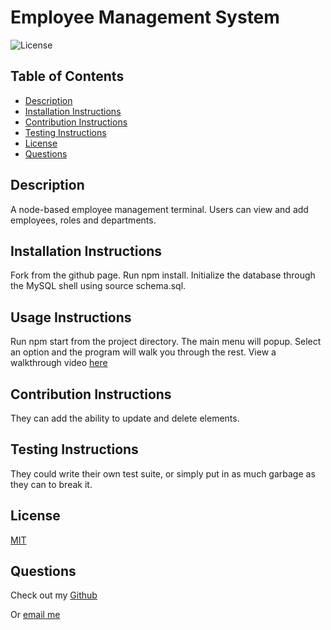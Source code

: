 # Employee Management System
  ![License](https://img.shields.io/badge/license-MIT-green.svg)

  ## Table of Contents
  - [Description](#description)
  - [Installation Instructions](#installation-instructions)
  - [Contribution Instructions](#contribution-instructions)
  - [Testing Instructions](#testing-instructions)
  - [License](#license)
  - [Questions](#questions)
  ## Description
  A node-based employee management terminal. Users can view and add employees, roles and departments. 

  ## Installation Instructions
  Fork from the github page. Run npm install. Initialize the database through the MySQL shell using source schema.sql.

  ## Usage Instructions
  Run npm start from the project directory. The main menu will popup. Select an option and the program will walk you through the rest.
  View a walkthrough video [here](https://drive.google.com/file/d/1OO0soUVQHe7PpL4YKr0nVmMcFQG9Ggwa/view)

  ## Contribution Instructions
  They can add the ability to update and delete elements.

  ## Testing Instructions
  They could write their own test suite, or simply put in as much garbage as they can to break it.

  ## License
  [MIT](https://opensource.org/licenses/MIT)
  
  ## Questions
  Check out my [Github](https://github.com/SlaterMcArdle)

  Or [email me](mailto:slater.mcardle@outlook.com)
